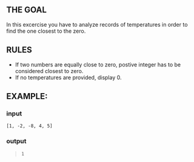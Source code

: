  ## THE GOAL
 In this excercise you have to analyze records of temperatures in order to find the one closest to the zero.

 ## RULES
 * If two numbers are equally close to zero, postive integer has to be considered closest to zero.
 * If no temperatures are provided, display 0.

 ## EXAMPLE:
 ### input
 ```
 [1, -2, -8, 4, 5]
 ```
 ### output
 > `1`
